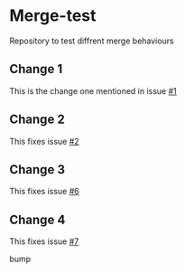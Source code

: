 # Merge-test
Repository to test diffrent merge behaviours

## Change 1
This is the change one mentioned in issue [#1](https://github.com/hato1883/Merge-test/issues/1)

## Change 2
This fixes issue [#2](https://github.com/hato1883/Merge-test/issues/2)

## Change 3
This fixes issue [#6](https://github.com/hato1883/Merge-test/issues/6)

## Change 4
This fixes issue [#7](https://github.com/hato1883/Merge-test/issues/7)


bump